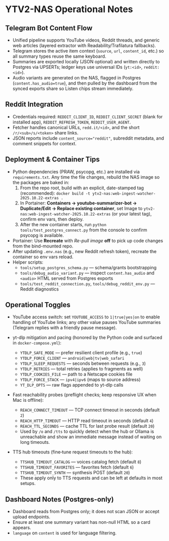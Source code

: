 # YTV2-NAS Operational Notes

## Telegram Bot Content Flow
- Unified pipeline supports YouTube videos, Reddit threads, and generic web articles (layered extractor with Readability/Trafilatura fallbacks).
- Telegram stores the active item context (`source`, `url`, `content_id`, etc.) so all summary types reuse the same keyboard.
- Summaries are exported locally (JSON optional) and written directly to Postgres via UPSERTs; ledger keys use universal IDs (`yt:<id>`, `reddit:<id>`).
- Audio variants are generated on the NAS, flagged in Postgres (`content.has_audio=true`), and then pulled by the dashboard from the synced exports share so Listen chips stream immediately.

## Reddit Integration
- Credentials required: `REDDIT_CLIENT_ID`, `REDDIT_CLIENT_SECRET` (blank for installed app), `REDDIT_REFRESH_TOKEN`, `REDDIT_USER_AGENT`.
- Fetcher handles canonical URLs, `redd.it/<id>`, and the short `/r/<sub>/s/<token>` share links.
- JSON reports include `content_source="reddit"`, subreddit metadata, and comment snippets for context.

## Deployment & Container Tips
- Python dependencies (PRAW, psycopg, etc.) are installed via `requirements.txt`. Any time the file changes, rebuild the NAS image so the packages are baked in:
  1. From the repo root, build with an explicit, date-stamped tag (recommended): `docker build -t ytv2-nas:web-ingest-watcher-2025.10.22-extras .`
  2. In Portainer: **Containers → youtube-summarizer-bot → Duplicate/Edit → Replace existing container**, set Image to `ytv2-nas:web-ingest-watcher-2025.10.22-extras` (or your latest tag), confirm env vars, then deploy.
  3. After the new container starts, run `python tools/test_postgres_connect.py` from the console to confirm psycopg is available.
- Portainer: Use **Recreate** with _Re-pull image_ **off** to pick up code changes from the bind-mounted repo.
- After updating `.env.nas` (e.g., new Reddit refresh token), recreate the container so env vars reload.
- Helper scripts:
  - `tools/setup_postgres_schema.py` — schema/grants bootstrapping
  - `tools/debug_audio_variant.py` — inspect `content.has_audio` and `<audio>` HTML served from Postgres exports
  - `tools/test_reddit_connection.py`, `tools/debug_reddit_env.py` — Reddit diagnostics

## Operational Toggles
- YouTube access switch: set `YOUTUBE_ACCESS` to `1|true|yes|on` to enable handling of YouTube links; any other value pauses YouTube summaries (Telegram replies with a friendly pause message).
- yt-dlp mitigation and pacing (honored by the Python code and surfaced in `docker-compose.yml`):
  - `YTDLP_SAFE_MODE` — prefer resilient client profile (e.g., `true`)
  - `YTDLP_FORCE_CLIENT` — `android|web|tv|web_safari`
  - `YTDLP_SLEEP_REQUESTS` — seconds between requests (e.g., `3`)
  - `YTDLP_RETRIES` — total retries (applies to fragments as well)
  - `YTDLP_COOKIES_FILE` — path to a Netscape cookies file
  - `YTDLP_FORCE_STACK` — `ipv4|ipv6` (maps to source address)
  - `YT_DLP_OPTS` — raw flags appended to yt-dlp calls

- Fast reachability probes (preflight checks; keep responsive UX when Mac is offline):
  - `REACH_CONNECT_TIMEOUT` — TCP connect timeout in seconds (default `2`)
  - `REACH_HTTP_TIMEOUT` — HTTP read timeout in seconds (default `4`)
  - `REACH_TTL_SECONDS` — cache TTL for last probe result (default `20`)
  - Used by `/o` and `/tts` to quickly detect when the hub or Ollama is unreachable and show an immediate message instead of waiting on long timeouts.

- TTS hub timeouts (fine‑tune request timeouts to the hub):
  - `TTSHUB_TIMEOUT_CATALOG` — voices catalog fetch (default `8`)
  - `TTSHUB_TIMEOUT_FAVORITES` — favorites fetch (default `6`)
  - `TTSHUB_TIMEOUT_SYNTH` — synthesis POST (default `20`)
  - These apply only to TTS requests and can be left at defaults in most setups.

## Dashboard Notes (Postgres-only)
- Dashboard reads from Postgres only; it does not scan JSON or accept upload endpoints.
- Ensure at least one summary variant has non-null HTML so a card appears.
- `language` on `content` is used for language filtering.

